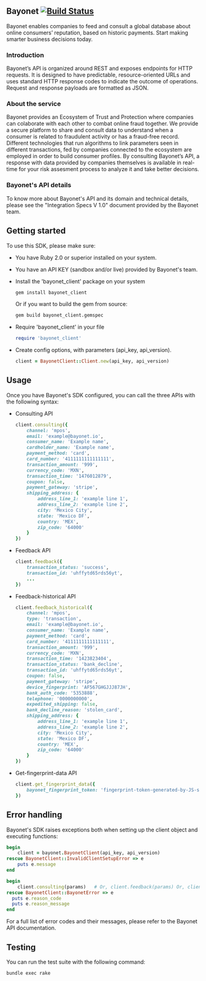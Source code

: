 ## Bayonet [![Build Status](https://travis-ci.org/Bayonet-Client/bayonet-ruby.svg?branch=master)](https://travis-ci.org/Bayonet-Client/bayonet-ruby)
Bayonet enables companies to feed and consult a global database about online consumers’ reputation, based on historic payments. Start making smarter business decisions today.

### Introduction
Bayonet’s API is organized around REST and exposes endpoints for HTTP requests. It is designed to have predictable, resource-oriented URLs and uses standard HTTP response codes to indicate the outcome of operations. Request and response payloads are formatted as JSON.

### About the service
Bayonet provides an Ecosystem of Trust and Protection where companies can colaborate with each other to combat online fraud together. We provide a secure platform to share and consult data to understand when a consumer is related to fraudulent activity or has a fraud-free record. Different technologies that run algorithms to link parameters seen in different transactions, fed by companies connected to the ecosystem are employed in order to build consumer profiles. By consulting Bayonet’s API, a response with data provided by companies themselves is available in real-time for your risk assesment process to analyze it and take better decisions.

### Bayonet's API details
To know more about Bayonet's API and its domain and technical details, please see the "Integration Specs V 1.0" document provided by the Bayonet team.

## Getting started
To use this SDK, please make sure:
  * You have Ruby 2.0 or superior installed on your system.
  * You have an API KEY (sandbox and/or live) provided by Bayonet's team.
  * Install the 'bayonet_client' package on your system
  
    ```sh
    gem install bayonet_client
    ```
    Or if you want to build the gem from source:
    
    ```sh
    gem build bayonet_client.gemspec
    ```
  * Require 'bayonet_client' in your file

    ```ruby
    require 'bayonet_client'
    ```
  * Create config options, with parameters (api_key, api_version).

    ```ruby
    client = BayonetClient::Client.new(api_key, api_version)
    ```
    
## Usage
Once you have Bayonet's SDK configured, you can call the three APIs with the following syntax:
  * Consulting API
  
    ```ruby
    client.consulting({
        channel: 'mpos',
        email: 'example@bayonet.io',
        consumer_name: 'Example name',
        cardholder_name: 'Example name',
        payment_method: 'card',
        card_number: '4111111111111111',
        transaction_amount: '999',
        currency_code: 'MXN',
        transaction_time: '1476012879',
        coupon: false,
        payment_gateway: 'stripe',
        shipping_address: {
            address_line_1: 'example line 1',
            address_line_2: 'example line 2',
            city: 'Mexico City',
            state: 'Mexico DF',
            country: 'MEX',
            zip_code: '64000'
        }
    })
    ```
  * Feedback API
  
    ```ruby
    client.feedback({
        transaction_status: 'success',
        transaction_id: 'uhffytd65rds56yt',
        ...
    })
    ```
  * Feedback-historical API
  
    ```ruby
    client.feedback_historical({
        channel: 'mpos',
        type: 'transaction',
        email: 'example@bayonet.io',
        consumer_name: 'Example name',
        payment_method: 'card',
        card_number: '4111111111111111',
        transaction_amount: '999',
        currency_code: 'MXN',
        transaction_time: '1423823404',
        transaction_status: 'bank_decline',
        transaction_id: 'uhffytd65rds56yt',
        coupon: false,
        payment_gateway: 'stripe',
        device_fingerprint: 'AF567GHGJJJ87JH',
        bank_auth_code: '5353888',
        telephone: '0000000000',
        expedited_shipping: false,
        bank_decline_reason: 'stolen_card',
        shipping_address: {
            address_line_1: 'example line 1',
            address_line_2: 'example line 2',
            city: 'Mexico City',
            state: 'Mexico DF',
            country: 'MEX',
            zip_code: '64000'
        }
    })
    ```
  * Get-fingerprint-data API
  
    ```ruby
    client.get_fingerprint_data({
        bayonet_fingerprint_token: 'fingerprint-token-generated-by-JS-snipppet'
    })
    ``` 
 
## Error handling
Bayonet's SDK raises exceptions both when setting up the client object and executing functions:
```ruby
begin
    client = bayonet.BayonetClient(api_key, api_version)
rescue BayonetClient::InvalidClientSetupError => e
    puts e.message
end
```

```ruby
begin
    client.consulting(params)   # Or, client.feedback(params) Or, client.feedback_historical(params)
rescue BayonetClient::BayonetError => e
  puts e.reason_code
  puts e.reason_message
end
```

For a full list of error codes and their messages, please refer to the Bayonet API documentation.

## Testing
You can run the test suite with the following command:
```sh
bundle exec rake
```
